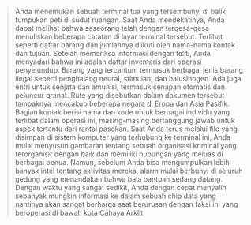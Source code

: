 > Anda menemukan sebuah terminal tua yang tersembunyi di balik tumpukan peti di sudut ruangan. Saat Anda mendekatinya, Anda dapat melihat bahwa seseorang telah dengan tergesa-gesa menuliskan beberapa catatan di layar terminal tersebut. Terlihat seperti daftar barang dan jumlahnya diikuti oleh nama-nama kontak dan tujuan.
> Setelah memeriksa informasi dengan teliti, Anda menyadari bahwa ini adalah daftar inventaris dari operasi penyelundup. Barang yang tercantum termasuk berbagai jenis barang ilegal seperti penghalang neural, stimulan, dan halusinogen. Ada juga entri untuk senjata dan amunisi, termasuk senapan otomatis dan peluncur granat.
> Rute yang disebutkan dalam dokumen tersebut tampaknya mencakup beberapa negara di Eropa dan Asia Pasifik. Bagian kontak berisi nama dan kode untuk berbagai individu yang terlibat dalam operasi ini, masing-masing bertanggung jawab untuk aspek tertentu dari rantai pasokan.
> Saat Anda terus melalui file yang disimpan di sistem komputer yang terhubung ke terminal ini, Anda mulai menyusun gambaran tentang sebuah organisasi kriminal yang terorganisir dengan baik dan memiliki hubungan yang meluas di berbagai benua. Namun, sebelum Anda bisa mengumpulkan lebih banyak intel tentang aktivitas mereka, alarm mulai berbunyi di seluruh gedung yang menandakan bahwa bala bantuan sedang datang.
> Dengan waktu yang sangat sedikit, Anda dengan cepat menyalin sebanyak mungkin informasi ke dalam sebuah chip data yang nantinya akan sangat berharga saat berurusan dengan faksi ini yang beroperasi di bawah kota Cahaya Arklit
